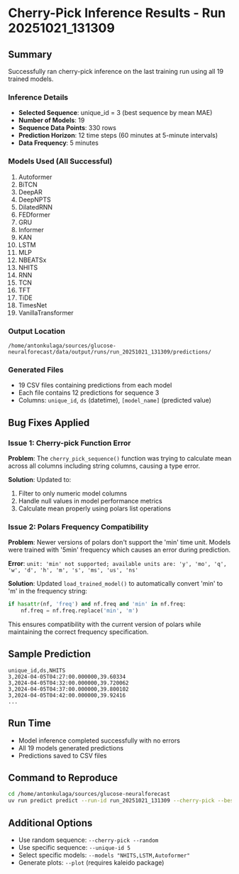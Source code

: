 # Cherry-Pick Inference Results - Run 20251021_131309

## Summary
Successfully ran cherry-pick inference on the last training run using all 19 trained models.

### Inference Details
- **Selected Sequence**: unique_id = 3 (best sequence by mean MAE)
- **Number of Models**: 19
- **Sequence Data Points**: 330 rows
- **Prediction Horizon**: 12 time steps (60 minutes at 5-minute intervals)
- **Data Frequency**: 5 minutes

### Models Used (All Successful)
1. Autoformer
2. BiTCN
3. DeepAR
4. DeepNPTS
5. DilatedRNN
6. FEDformer
7. GRU
8. Informer
9. KAN
10. LSTM
11. MLP
12. NBEATSx
13. NHITS
14. RNN
15. TCN
16. TFT
17. TiDE
18. TimesNet
19. VanillaTransformer

### Output Location
```
/home/antonkulaga/sources/glucose-neuralforecast/data/output/runs/run_20251021_131309/predictions/
```

### Generated Files
- 19 CSV files containing predictions from each model
- Each file contains 12 predictions for sequence 3
- Columns: `unique_id`, `ds` (datetime), `[model_name]` (predicted value)

## Bug Fixes Applied

### Issue 1: Cherry-pick Function Error
**Problem**: The `cherry_pick_sequence()` function was trying to calculate mean across all columns including string columns, causing a type error.

**Solution**: Updated to:
1. Filter to only numeric model columns
2. Handle null values in model performance metrics
3. Calculate mean properly using polars list operations

### Issue 2: Polars Frequency Compatibility
**Problem**: Newer versions of polars don't support the 'min' time unit. Models were trained with '5min' frequency which causes an error during prediction.

**Error**: `unit: 'min' not supported; available units are: 'y', 'mo', 'q', 'w', 'd', 'h', 'm', 's', 'ms', 'us', 'ns'`

**Solution**: Updated `load_trained_model()` to automatically convert 'min' to 'm' in the frequency string:
```python
if hasattr(nf, 'freq') and nf.freq and 'min' in nf.freq:
    nf.freq = nf.freq.replace('min', 'm')
```

This ensures compatibility with the current version of polars while maintaining the correct frequency specification.

## Sample Prediction
```
unique_id,ds,NHITS
3,2024-04-05T04:27:00.000000,39.60334
3,2024-04-05T04:32:00.000000,39.720062
3,2024-04-05T04:37:00.000000,39.800102
3,2024-04-05T04:42:00.000000,39.92416
...
```

## Run Time
- Model inference completed successfully with no errors
- All 19 models generated predictions
- Predictions saved to CSV files

## Command to Reproduce
```bash
cd /home/antonkulaga/sources/glucose-neuralforecast
uv run predict predict --run-id run_20251021_131309 --cherry-pick --best
```

## Additional Options
- Use random sequence: `--cherry-pick --random`
- Use specific sequence: `--unique-id 5`
- Select specific models: `--models "NHITS,LSTM,Autoformer"`
- Generate plots: `--plot` (requires kaleido package)
